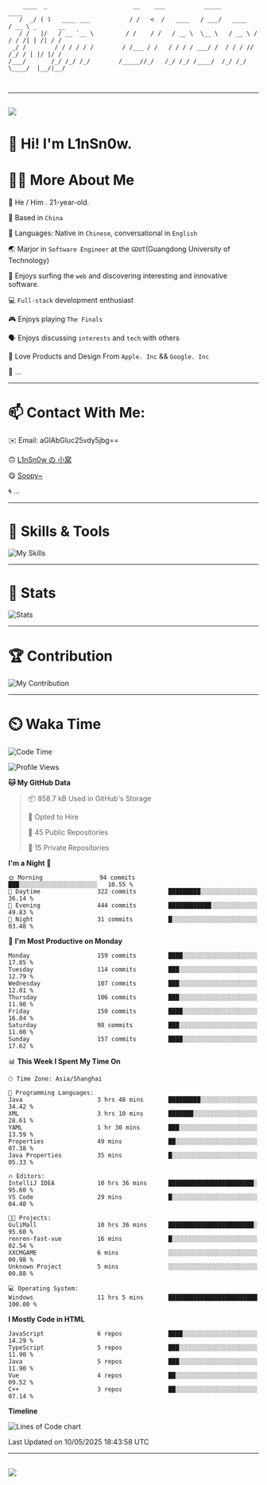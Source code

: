 ```

    ____  _                        __    ___           _____           ____           
   /  _/ ( )   ____ ___           / /   <  /   ____   / ___/   ____   / __ \ _      __
   / /   |/   / __ `__ \         / /    / /   / __ \  \__ \   / __ \ / / / /| | /| / /
 _/ /        / / / / / /        / /___ / /   / / / / ___/ /  / / / // /_/ / | |/ |/ / 
/___/       /_/ /_/ /_/        /_____//_/   /_/ /_/ /____/  /_/ /_/ \____/  |__/|__/  
                                                                                      
                                          

```

---

##
![](https://raw.githubusercontent.com/lin-snow/lin-snow/output/github-contribution-grid-snake-dark.svg)

# 👋 Hi! I'm L1nSn0w.

# 👨‍💻 More About Me

🤠 He / Him . 21-year-old.

🎈 Based in `China`
  
🤔 Languages: Native in `Chinese`, conversational in `English`

🌏 Marjor in `Software Engineer` at the `GDUT`(Guangdong University of Technology)

🛟 Enjoys surfing the `web` and discovering interesting and innovative software.

💻 `Full-stack` development enthusiast

🎮 Enjoys playing `The Finals`

🗣️ Enjoys discussing `interests` and `tech` with others

👾 Love Products and Design From `Apple. Inc` && `Google. Inc`  

🤪 ...

---

# 📫 Contact With Me:

✉️ Email: aGlAbGluc25vdy5jbg==

🙃 [L1nSn0w の 小窝](https://linsnow.cn)

😋 [Soopy~](https://soopy.cn)

🌀 ...

---

# 🔮 Skills & Tools

![My Skills](/assets/skillicons.svg)

---

# 🍟 Stats

![Stats](https://github-profile-trophy.vercel.app/?username=lin-snow&theme=nord&no-frame=true&column=9)

<!-- <div style="text-align: center;">
    <a href="https://github.com/lin-snow">
        <img align="center" src="https://githubstat.linsnow.cn/api/top-langs/?username=lin-snow&layout=donut&langs_count=8" />
    </a>
    <a href="https://github.com/lin-snow">
        <img align="center" src="https://githubstat.linsnow.cn/api?username=lin-snow&count_private=true&show_icons=true&theme=default&show=reviews,discussions_started,discussions_answered,prs_merged,prs_merged_percentage" />
    </a>
</div> -->

---

# 🏆 Contribution

![My Contribution](https://activitygraph.linsnow.cn/graph?username=lin-snow&theme=github-compact&days=30)

---

# ⏲️ Waka Time

<!--START_SECTION:waka-->
![Code Time](http://img.shields.io/badge/Code%20Time-731%20hrs%2059%20mins-blue)

![Profile Views](http://img.shields.io/badge/Profile%20Views-4-blue)

**🐱 My GitHub Data** 

> 📦 858.7 kB Used in GitHub's Storage 
 > 
> 💼 Opted to Hire
 > 
> 📜 45 Public Repositories 
 > 
> 🔑 15 Private Repositories 
 > 
**I'm a Night 🦉** 

```text
🌞 Morning                94 commits          ███░░░░░░░░░░░░░░░░░░░░░░   10.55 % 
🌆 Daytime                322 commits         █████████░░░░░░░░░░░░░░░░   36.14 % 
🌃 Evening                444 commits         ████████████░░░░░░░░░░░░░   49.83 % 
🌙 Night                  31 commits          █░░░░░░░░░░░░░░░░░░░░░░░░   03.48 % 
```
📅 **I'm Most Productive on Monday** 

```text
Monday                   159 commits         ████░░░░░░░░░░░░░░░░░░░░░   17.85 % 
Tuesday                  114 commits         ███░░░░░░░░░░░░░░░░░░░░░░   12.79 % 
Wednesday                107 commits         ███░░░░░░░░░░░░░░░░░░░░░░   12.01 % 
Thursday                 106 commits         ███░░░░░░░░░░░░░░░░░░░░░░   11.90 % 
Friday                   150 commits         ████░░░░░░░░░░░░░░░░░░░░░   16.84 % 
Saturday                 98 commits          ███░░░░░░░░░░░░░░░░░░░░░░   11.00 % 
Sunday                   157 commits         ████░░░░░░░░░░░░░░░░░░░░░   17.62 % 
```


📊 **This Week I Spent My Time On** 

```text
🕑︎ Time Zone: Asia/Shanghai

💬 Programming Languages: 
Java                     3 hrs 48 mins       █████████░░░░░░░░░░░░░░░░   34.42 % 
XML                      3 hrs 10 mins       ███████░░░░░░░░░░░░░░░░░░   28.61 % 
YAML                     1 hr 30 mins        ███░░░░░░░░░░░░░░░░░░░░░░   13.59 % 
Properties               49 mins             ██░░░░░░░░░░░░░░░░░░░░░░░   07.38 % 
Java Properties          35 mins             █░░░░░░░░░░░░░░░░░░░░░░░░   05.33 % 

🔥 Editors: 
IntelliJ IDEA            10 hrs 36 mins      ████████████████████████░   95.60 % 
VS Code                  29 mins             █░░░░░░░░░░░░░░░░░░░░░░░░   04.40 % 

🐱‍💻 Projects: 
GuliMall                 10 hrs 36 mins      ████████████████████████░   95.60 % 
renren-fast-vue          16 mins             █░░░░░░░░░░░░░░░░░░░░░░░░   02.54 % 
XXCMGAME                 6 mins              ░░░░░░░░░░░░░░░░░░░░░░░░░   00.98 % 
Unknown Project          5 mins              ░░░░░░░░░░░░░░░░░░░░░░░░░   00.88 % 

💻 Operating System: 
Windows                  11 hrs 5 mins       █████████████████████████   100.00 % 
```

**I Mostly Code in HTML** 

```text
JavaScript               6 repos             ████░░░░░░░░░░░░░░░░░░░░░   14.29 % 
TypeScript               5 repos             ███░░░░░░░░░░░░░░░░░░░░░░   11.90 % 
Java                     5 repos             ███░░░░░░░░░░░░░░░░░░░░░░   11.90 % 
Vue                      4 repos             ██░░░░░░░░░░░░░░░░░░░░░░░   09.52 % 
C++                      3 repos             ██░░░░░░░░░░░░░░░░░░░░░░░   07.14 % 
```



**Timeline**

![Lines of Code chart](https://raw.githubusercontent.com/lin-snow/lin-snow/main/assets/bar_graph.png)


 Last Updated on 10/05/2025 18:43:58 UTC
<!--END_SECTION:waka-->



---
##
![](./profile-3d-contrib/profile-night-rainbow.svg)

